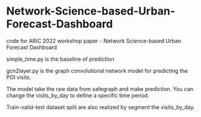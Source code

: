# Network-Science-based-Urban-Forecast-Dashboard
code for ARIC 2022 workshop paper - Network Science-based Urban Forecast Dashboard 

simple_time.py is the baseline of prediction

gcn2layer.py is the graph convolutional network model for predicting the POI visits.

The model take the raw data from safegraph and make prediction. You can change the visits_by_day to define a specific time period.

Train-valid-test dataset split are also realized by segment the visits_by_day.
